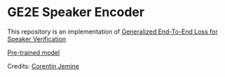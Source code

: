 # GE2E Speaker Encoder
This repository is an implementation of [Generalized End-To-End Loss for Speaker Verification ](https://arxiv.org/pdf/1710.10467.pdf) 

 [Pre-trained model](https://github.com/Edresson/GE2E-Speaker-Encoder/releases/download/checkpoints/pretrained.zip)

Credits: 
[Corentin Jemine](https://github.com/CorentinJ) 
